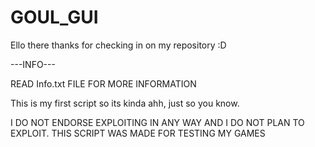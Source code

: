 # GOUL_GUI
Ello there thanks for checking in on my repository :D

---INFO---

READ Info.txt FILE FOR MORE INFORMATION

This is my first script so its kinda ahh, 
just so you know.

I DO NOT ENDORSE EXPLOITING IN ANY WAY AND I DO NOT PLAN TO EXPLOIT. 
THIS SCRIPT WAS MADE FOR TESTING MY GAMES

